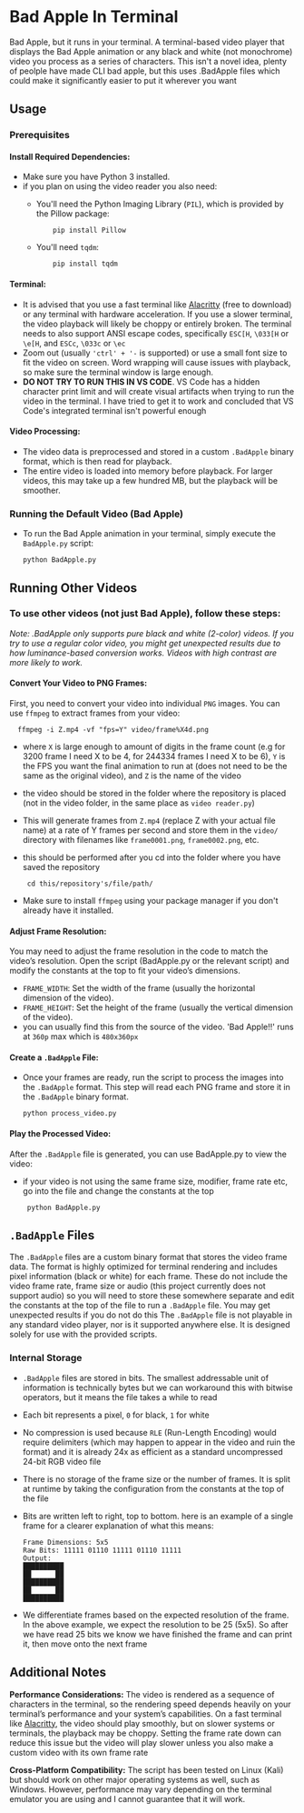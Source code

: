 # Bad Apple In Terminal

Bad Apple, but it runs in your terminal. A terminal-based video player that displays the Bad Apple animation or any black and white (not monochrome) video you process as a series of characters.
This isn't a novel idea, plenty of peolple have made CLI bad apple, but this uses .BadApple files which could make it significantly easier to put it wherever you want

## Usage
### Prerequisites
#### Install Required Dependencies:
- Make sure you have Python 3 installed.
- if you plan on using the video reader you also need:
  - You'll need the Python Imaging Library (`PIL`), which is provided by the Pillow package:

            pip install Pillow
  - You'll need `tqdm`:

            pip install tqdm


#### Terminal:
- It is advised that you use a fast terminal like [Alacritty](https://github.com/alacritty/alacritty) (free to download) or any terminal with hardware acceleration. If you use a slower terminal, the video playback will likely be choppy or entirely broken. The terminal needs to also support ANSI escape codes, specifically `ESC[H`, `\033[H` or `\e[H`, and `ESCc`, `\033c` or `\ec`
- Zoom out (usually `'ctrl' + '-` is supported) or use a small font size to fit the video on screen. Word wrapping will cause issues with playback, so make sure the terminal window is large enough.
- **DO NOT TRY TO RUN THIS IN VS CODE**. VS Code has a hidden character print limit and will create visual artifacts when trying to run the video in the terminal. I have tried to get it to work and concluded that VS Code's integrated terminal isn't powerful enough

#### Video Processing:
- The video data is preprocessed and stored in a custom ``.BadApple`` binary format, which is then read for playback.
- The entire video is loaded into memory before playback. For larger videos, this may take up a few hundred MB, but the playback will be smoother.

### Running the Default Video (Bad Apple)
- To run the Bad Apple animation in your terminal, simply execute the `BadApple.py` script:

      python BadApple.py

## Running Other Videos

### To use other videos (not just Bad Apple), follow these steps:
*Note: .BadApple only supports pure black and white (2-color) videos. If you try to use a regular color video, you might get unexpected results due to how luminance-based conversion works. Videos with high contrast are more likely to work.*

#### Convert Your Video to PNG Frames:
First, you need to convert your video into individual `PNG` images. You can use `ffmpeg` to extract frames from your video:

      ffmpeg -i Z.mp4 -vf "fps=Y" video/frame%X4d.png
 - where `X` is large enough to amount of digits in the frame count (e.g for 3200 frame I need X to be 4, for 244334 frames I need X to be 6), `Y` is the FPS you want the final animation to run at (does not need to be the same as the original video), and `Z` is the name of the video
 - the video should be stored in the folder where the repository is placed (not in the video folder, in the same place as `video reader.py`)
 - This will generate frames from `Z.mp4` (replace Z with your actual file name) at a rate of Y frames per second and store them in the `video/` directory with filenames like `frame0001.png`, `frame0002.png`, etc.
 - this should be performed after you cd into the folder where you have saved the repository

        cd this/repository's/file/path/ 
- Make sure to install `ffmpeg` using your package manager if you don't already have it installed.

#### Adjust Frame Resolution:
You may need to adjust the frame resolution in the code to match the video’s resolution. Open the script (BadApple.py or the relevant script) and modify the constants at the top to fit your video’s dimensions.
- `FRAME_WIDTH`: Set the width of the frame (usually the horizontal dimension of the video).
- `FRAME_HEIGHT`: Set the height of the frame (usually the vertical dimension of the video).
- you can usually find this from the source of the video. 'Bad Apple!!' runs at `360p` max which is `480x360px`

#### Create a `.BadApple` File:
- Once your frames are ready, run the script to process the images into the `.BadApple` format. This step will read each PNG frame and store it in the `.BadApple` binary format.
  
      python process_video.py

#### Play the Processed Video:
After the `.BadApple` file is generated, you can use BadApple.py to view the video:
 - if your video is not using the same frame size, modifier, frame rate etc, go into the file and change the constants at the top

        python BadApple.py

## `.BadApple` Files
The `.BadApple` files are a custom binary format that stores the video frame data. The format is highly optimized for terminal rendering and includes pixel information (black or white) for each frame. These do not include the video frame rate, frame size or audio (this project currently does not support audio) so you will need to store these somewhere separate and edit the constants at the top of the file to run a `.BadApple` file. You may get unexpected results if you do not do this 
The `.BadApple` file is not playable in any standard video player, nor is it supported anywhere else. It is designed solely for use with the provided scripts.

### Internal Storage
- `.BadApple` files are stored in bits. The smallest addressable unit of information is technically bytes but we can workaround this with bitwise operators, but it means the file takes a while to read
- Each bit represents a pixel, `0` for black, `1` for white
- No compression is used because `RLE` (Run-Length Encoding) would require delimiters (which may happen to appear in the video and ruin the format) and it is already 24x as efficient as a standard uncompressed 24-bit RGB video file
- There is no storage of the frame size or the number of frames. It is split at runtime by taking the configuration from the constants at the top of the file
- Bits are written left to right, top to bottom. here is an example of a single frame for a clearer explanation of what this means:

      Frame Dimensions: 5x5
      Raw Bits: 11111 01110 11111 01110 11111
      Output:
      ██████████
      ██      ██
      ██████████
      ██      ██
      ██████████
- We differentiate frames based on the expected resolution of the frame. In the above example, we expect the resolution to be 25 (5x5). So after we have read 25 bits we know we have finished the frame and can print it, then move onto the next frame

## Additional Notes
**Performance Considerations:** The video is rendered as a sequence of characters in the terminal, so the rendering speed depends heavily on your terminal’s performance and your system’s capabilities. On a fast terminal like [Alacritty](https://github.com/alacritty/alacritty), the video should play smoothly, but on slower systems or terminals, the playback may be choppy. Setting the frame rate down can reduce this issue but the video will play slower unless you also make a custom video with its own frame rate

**Cross-Platform Compatibility:** The script has been tested on Linux (Kali) but should work on other major operating systems as well, such as Windows. However, performance may vary depending on the terminal emulator you are using and I cannot guarantee that it will work.